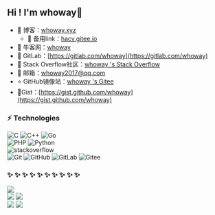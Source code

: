 ## Hi ! I'm whoway:wave:    


- 🏡 博客：<a href="https://whoway.xyz" target="_blank">whoway.xyz</a>   
  - 🏡 备用link：<a href="https://hacv.gitee.io/" target="_blank">hacv.gitee.io</a>   
- 🌱 牛客网：[whoway](https://www.nowcoder.com/profile/258551806)
- :fox_face: GitLab：[https://gitlab.com/whoway](https://gitlab.com/whoway)
- 🤔 Stack Overflow社区：<a href="https://stackoverflow.com/users/14727509/whoway" target="_blank">whoway 's Stack Overflow</a>   
- 💬 邮箱：[whoway2017@qq.com](whoway2017@qq.com)  
- ⭐️ GitHub镜像站：<a href="https://gitee.com/HACV" target="_blank">whoway 's Gitee</a>   
- 🌱Gist：[https://gist.github.com/whoway](https://gist.github.com/whoway)



### ⚡ Technologies  

![C](https://img.shields.io/badge/-C-00599C?style=flat-square&logo=C&logoColor=green)
![C++](https://img.shields.io/badge/-C++-00599C?style=flat-square&logo=cplusplus)
![Go](https://img.shields.io/badge/-Go-E34F26?style=flat-square&logo=go)  
![PHP](https://img.shields.io/badge/-PHP-E34F26?style=flat-square&logo=php)
![Python](https://img.shields.io/badge/-Python3-00599C?style=flat-square&logo=python&logoColor=white)  
![stackoverflow](https://img.shields.io/badge/-stackoverflow-181717?style=flat-square&logo=stackoverflow)  
![Git](https://img.shields.io/badge/-Git-black?style=flat-square&logo=git)
![GitHub](https://img.shields.io/badge/-GitHub-181717?style=flat-square&logo=github)
![GitLab](https://img.shields.io/badge/-GitLab-181717?style=flat-square&logo=gitlab) 
![Gitee](https://img.shields.io/badge/-Gitee-181717?style=flat-square&logo=gitee)   





###  ✨ ✨ ✨ ✨ ✨ ✨ ✨ ✨ ✨ ✨ 
![](https://github-profile-summary-cards.vercel.app/api/cards/profile-details?username=whoway&theme=github)   
![](http://github-profile-summary-cards.vercel.app/api/cards/repos-per-language?username=whoway&theme=default) ![](http://github-profile-summary-cards.vercel.app/api/cards/most-commit-language?username=whoway&theme=default)   
![](https://github-profile-summary-cards.vercel.app/api/cards/stats?username=whoway&theme=github) ![](http://github-profile-summary-cards.vercel.app/api/cards/productive-time?username=whoway&theme=default&utcOffset=8)




